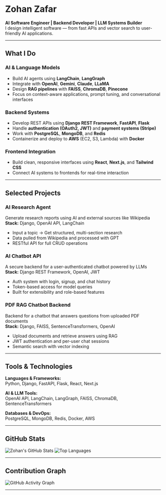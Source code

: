 # Zohan Zafar

**AI Software Engineer | Backend Developer | LLM Systems Builder**  
I design intelligent software — from fast APIs and vector search to user-friendly AI applications.

---

## What I Do

### AI & Language Models
- Build AI agents using **LangChain**, **LangGraph**
- Integrate with **OpenAI**, **Gemini**, **Claude**, **LLaMA**
- Design **RAG pipelines** with **FAISS**, **ChromaDB**, **Pinecone**
- Focus on context-aware applications, prompt tuning, and conversational interfaces

### Backend Systems
- Develop REST APIs using **Django REST Framework**, **FastAPI**, **Flask**
- Handle **authentication (OAuth2, JWT)** and **payment systems (Stripe)**
- Work with **PostgreSQL**, **MongoDB**, and **Redis**
- Containerize and deploy to **AWS** (EC2, S3, Lambda) with **Docker**

### Frontend Integration
- Build clean, responsive interfaces using **React**, **Next.js**, and **Tailwind CSS**
- Connect AI systems to frontends for real-time interaction

---

## Selected Projects

### AI Research Agent  
Generate research reports using AI and external sources like Wikipedia  
**Stack:** Django, OpenAI API, LangChain  
- Input a topic → Get structured, multi-section research  
- Data pulled from Wikipedia and processed with GPT  
- RESTful API for full CRUD operations

### AI Chatbot API  
A secure backend for a user-authenticated chatbot powered by LLMs  
**Stack:** Django REST Framework, OpenAI, JWT  
- Auth system with login, signup, and chat history  
- Token-based access for model queries  
- Built for extensibility and role-based features

### PDF RAG Chatbot Backend  
Backend for a chatbot that answers questions from uploaded PDF documents  
**Stack:** Django, FAISS, SentenceTransformers, OpenAI  
- Upload documents and retrieve answers using RAG  
- JWT authentication and per-user chat sessions  
- Semantic search with vector indexing

---

## Tools & Technologies

**Languages & Frameworks:**  
Python, Django, FastAPI, Flask, React, Next.js  

**AI & LLM Tools:**  
OpenAI API, LangChain, LangGraph, FAISS, ChromaDB, SentenceTransformers  

**Databases & DevOps:**  
PostgreSQL, MongoDB, Redis, Docker, AWS  

---

## GitHub Stats

![Zohan's GitHub Stats](https://github-readme-stats.vercel.app/api?username=zohanzafar&show_icons=true&theme=default&hide_border=true&count_private=true)
![Top Languages](https://github-readme-stats.vercel.app/api/top-langs/?username=zohanzafar&layout=compact&hide_border=true&langs_count=6)

---

## Contribution Graph

![GitHub Activity Graph](https://github-readme-activity-graph.vercel.app/graph?username=zohanzafar&bg_color=ffffff&color=000000&line=6a6a6a&point=000000&hide_border=true)

---
